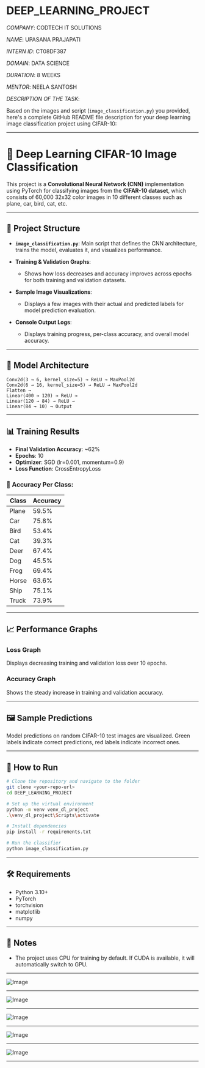 # DEEP_LEARNING_PROJECT

*COMPANY*: CODTECH IT SOLUTIONS

*NAME*: UPASANA PRAJAPATI

*INTERN ID*: CT08DF387

*DOMAIN*: DATA SCIENCE

*DURATION*: 8 WEEKS

*MENTOR*: NEELA SANTOSH


*DESCRIPTION OF THE TASK*:

Based on the images and script (`image_classification.py`) you provided, here's a complete GitHub README file description for your deep learning image classification project using CIFAR-10:

---

# 🧠 Deep Learning CIFAR-10 Image Classification

This project is a **Convolutional Neural Network (CNN)** implementation using PyTorch for classifying images from the **CIFAR-10 dataset**, which consists of 60,000 32x32 color images in 10 different classes such as plane, car, bird, cat, etc.

---

## 📂 Project Structure

* **`image_classification.py`**: Main script that defines the CNN architecture, trains the model, evaluates it, and visualizes performance.
* **Training & Validation Graphs**:

  * Shows how loss decreases and accuracy improves across epochs for both training and validation datasets.
* **Sample Image Visualizations**:

  * Displays a few images with their actual and predicted labels for model prediction evaluation.
* **Console Output Logs**:

  * Displays training progress, per-class accuracy, and overall model accuracy.

---

## 🧠 Model Architecture

```
Conv2d(3 → 6, kernel_size=5) → ReLU → MaxPool2d
Conv2d(6 → 16, kernel_size=5) → ReLU → MaxPool2d
Flatten → 
Linear(400 → 120) → ReLU → 
Linear(120 → 84) → ReLU → 
Linear(84 → 10) → Output
```

---

## 📊 Training Results

* **Final Validation Accuracy**: \~62%
* **Epochs**: 10
* **Optimizer**: SGD (lr=0.001, momentum=0.9)
* **Loss Function**: CrossEntropyLoss

### 🔎 Accuracy Per Class:

| Class | Accuracy |
| ----- | -------- |
| Plane | 59.5%    |
| Car   | 75.8%    |
| Bird  | 53.4%    |
| Cat   | 39.3%    |
| Deer  | 67.4%    |
| Dog   | 45.5%    |
| Frog  | 69.4%    |
| Horse | 63.6%    |
| Ship  | 75.1%    |
| Truck | 73.9%    |

---

## 📈 Performance Graphs

### Loss Graph

Displays decreasing training and validation loss over 10 epochs.

### Accuracy Graph

Shows the steady increase in training and validation accuracy.

---

## 🖼️ Sample Predictions

Model predictions on random CIFAR-10 test images are visualized. Green labels indicate correct predictions, red labels indicate incorrect ones.

---

## 🚀 How to Run

```bash
# Clone the repository and navigate to the folder
git clone <your-repo-url>
cd DEEP_LEARNING_PROJECT

# Set up the virtual environment
python -m venv venv_dl_project
.\venv_dl_project\Scripts\activate

# Install dependencies
pip install -r requirements.txt

# Run the classifier
python image_classification.py
```

---

## 🛠️ Requirements

* Python 3.10+
* PyTorch
* torchvision
* matplotlib
* numpy

---

## 📌 Notes

* The project uses CPU for training by default. If CUDA is available, it will automatically switch to GPU.
---

![Image](https://github.com/user-attachments/assets/e3c65533-1cd4-48e3-9191-fe5a32135124)

---

![Image](https://github.com/user-attachments/assets/f48c0083-9a44-415e-9b12-b582639e74e8)

---

![Image](https://github.com/user-attachments/assets/d1110fde-e5c5-42aa-9730-b0879c6837f5)

---

![Image](https://github.com/user-attachments/assets/ff030bb1-adc3-4ca0-87a4-b234d8b6eff4)

---

![Image](https://github.com/user-attachments/assets/cb0e811a-d36c-46d1-958b-982bf70e3956)

---


